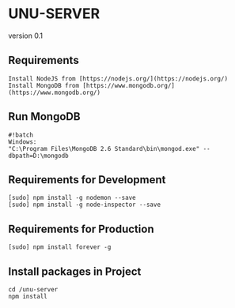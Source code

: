 # UNU-SERVER

version 0.1

## Requirements

```
Install NodeJS from [https://nodejs.org/](https://nodejs.org/)
Install MongoDB from [https://www.mongodb.org/](https://www.mongodb.org/)
```

## Run MongoDB

```
#!batch
Windows:
"C:\Program Files\MongoDB 2.6 Standard\bin\mongod.exe" --dbpath=D:\mongodb
```


## Requirements for Development

```
[sudo] npm install -g nodemon --save
[sudo] npm install -g node-inspector --save

```

## Requirements for Production

```
[sudo] npm install forever -g

```

## Install packages in Project

```
cd /unu-server
npm install
```